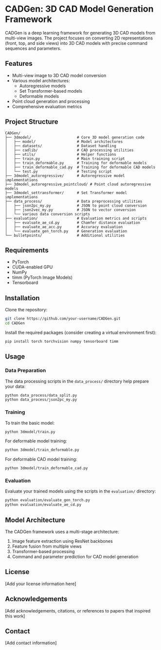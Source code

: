 # CADGen: 3D CAD Model Generation Framework

CADGen is a deep learning framework for generating 3D CAD models from multi-view images. The project focuses on converting 2D representations (front, top, and side views) into 3D CAD models with precise command sequences and parameters.

## Features

- Multi-view image to 3D CAD model conversion
- Various model architectures:
  - Autoregressive models
  - Set Transformer-based models
  - Deformable models
- Point cloud generation and processing
- Comprehensive evaluation metrics

## Project Structure

```
CADGen/
├── 3dmodel/                     # Core 3D model generation code
│   ├── model/                   # Model architectures
│   ├── datasets/                # Dataset handling
│   ├── cadlib/                  # CAD processing utilities
│   ├── utils/                   # Helper functions
│   ├── train.py                 # Main training script
│   ├── train_deformable.py      # Training for deformable models
│   ├── train_deformable_cad.py  # Training for deformable CAD models
│   └── test.py                  # Testing script
├── 3dmodel_autoregressive/      # Autoregressive model implementations
├── 3dmodel_autoregressive_pointcloud/ # Point cloud autoregressive models
├── 3dmodel_settransformer/      # Set Transformer model implementations
├── data_process/                # Data preprocessing utilities
│   ├── json2pc_my.py            # JSON to point cloud conversion
│   ├── json2vec_my.py           # JSON to vector conversion
│   └── various data conversion scripts
├── evaluation/                  # Evaluation metrics and scripts
│   ├── evaluate_ae_cd.py        # Chamfer distance evaluation
│   ├── evaluate_ae_acc.py       # Accuracy evaluation
│   └── evaluate_gen_torch.py    # Generation evaluation
└── bulletpoints/                # Additional utilities
```

## Requirements

- PyTorch
- CUDA-enabled GPU
- NumPy
- timm (PyTorch Image Models)
- Tensorboard

## Installation

Clone the repository:
```bash
git clone https://github.com/your-username/CADGen.git
cd CADGen
```

Install the required packages (consider creating a virtual environment first):
```bash
pip install torch torchvision numpy tensorboard timm
```

## Usage

### Data Preparation

The data processing scripts in the `data_process/` directory help prepare your data:

```bash
python data_process/data_split.py
python data_process/json2pc_my.py
```

### Training

To train the basic model:
```bash
python 3dmodel/train.py
```

For deformable model training:
```bash
python 3dmodel/train_deformable.py
```

For deformable CAD model training:
```bash
python 3dmodel/train_deformable_cad.py
```

### Evaluation

Evaluate your trained models using the scripts in the `evaluation/` directory:

```bash
python evaluation/evaluate_gen_torch.py
python evaluation/evaluate_ae_cd.py
```

## Model Architecture

The CADGen framework uses a multi-stage architecture:
1. Image feature extraction using ResNet backbones
2. Feature fusion from multiple views
3. Transformer-based processing
4. Command and parameter prediction for CAD model generation

## License

[Add your license information here]

## Acknowledgements

[Add acknowledgements, citations, or references to papers that inspired this work]

## Contact

[Add contact information]
